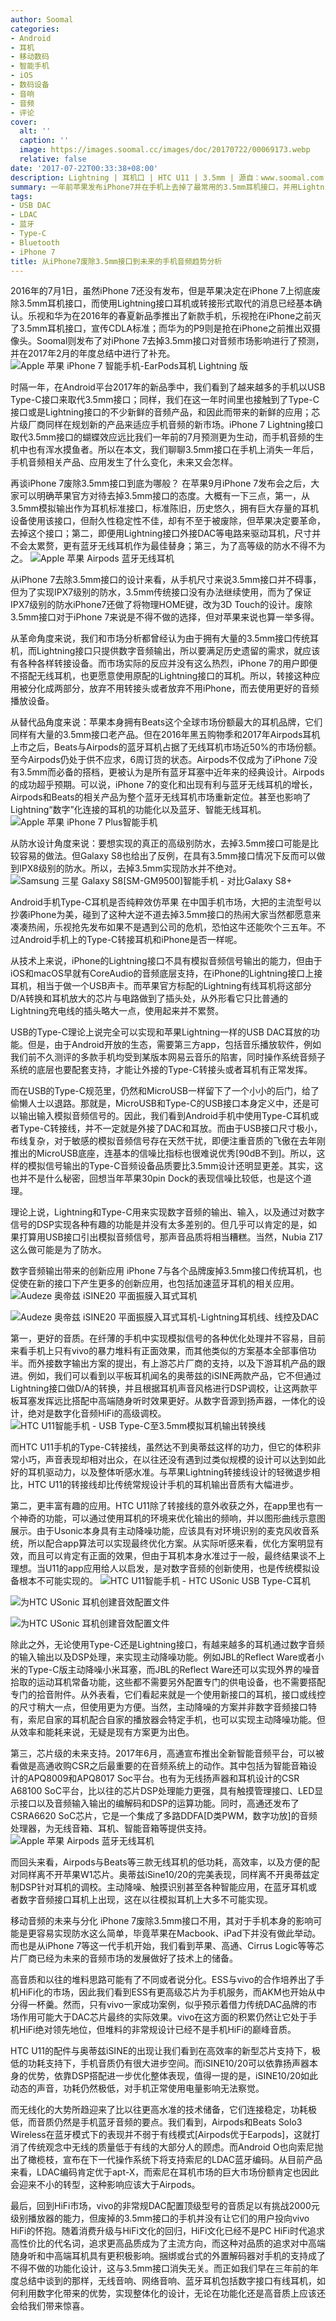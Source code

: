 ```yaml
---
author: Soomal
categories:
- Android
- 耳机
- 移动数码
- 智能手机
- iOS
- 数码设备
- 音响
- 音频
- 评论
cover:
  alt: ''
  caption: ''
  image: https://images.soomal.cc/images/doc/20170722/00069173.webp
  relative: false
date: '2017-07-22T00:33:38+08:00'
description: Lightning | 耳机口 | HTC U11 | 3.5mm | 源自：www.soomal.com | 版权：原创 |  平均/总评分：07.30/197
summary: 一年前苹果发布iPhone7并在手机上去掉了最常用的3.5mm耳机接口，并用Lightning耳机和蓝牙耳机取代。一年后今天，我们回顾去年7月iPhone上市前的预测，看到手机音频产品与应用发生了什么变化？
tags:
- USB DAC
- LDAC
- 蓝牙
- Type-C
- Bluetooth
- iPhone 7
title: 从iPhone7废除3.5mm接口到未来的手机音频趋势分析
---
```


2016年的7月1日，虽然iPhone 7还没有发布，但是苹果决定在iPhone 7上彻底废除3.5mm耳机接口，而使用Lightning接口耳机或转接形式取代的消息已经基本确认。乐视和华为在2016年的春夏新品季推出了新款手机，乐视抢在iPhone之前灭了3.5mm耳机接口，宣传CDLA标准；而华为的P9则是抢在iPhone之前推出双摄像头。Soomal则发布了对iPhone 7去掉3.5mm接口对音频市场影响进行了预测，并在2017年2月的年度总结中进行了补充。
![Apple 苹果 iPhone 7 智能手机-EarPods耳机 Lightning 版](https://images.soomal.cc/images/doc/20160929/00063579.webp)




时隔一年，在Android平台2017年的新品季中，我们看到了越来越多的手机以USB Type-C接口来取代3.5mm接口；同样，我们在这一年时间里也接触到了Type-C接口或是Lightning接口的不少新鲜的音频产品，和因此而带来的新鲜的应用；芯片级厂商同样在规划新的产品来适应手机音频的新市场。iPhone 7 Lightning接口取代3.5mm接口的蝴蝶效应远比我们一年前的7月预测更为生动，而手机音频的生机中也有浑水摸鱼者。所以在本文，我们聊聊3.5mm接口在手机上消失一年后，手机音频相关产品、应用发生了什么变化，未来又会怎样。

再谈iPhone 7废除3.5mm接口到底为哪般？
在苹果9月iPhone 7发布会之后，大家可以明确苹果官方对待去掉3.5mm接口的态度。大概有一下三点，第一，从3.5mm模拟输出作为耳机标准接口，标准陈旧，历史悠久，拥有巨大存量的耳机设备使用该接口，但耐久性稳定性不佳，却有不至于被废除，但苹果决定要革命，去掉这个接口；第二，即便用Lightning接口外接DAC等电路来驱动耳机，尺寸并不会太累赘，更有蓝牙无线耳机作为最佳替身；第三，为了高等级的防水不得不为之。
![Apple 苹果 Airpods 蓝牙无线耳机](https://images.soomal.cc/images/doc/20170219/00066486.webp)




从iPhone 7去除3.5mm接口的设计来看，从手机尺寸来说3.5mm接口并不碍事，但为了实现IPX7级别的防水，3.5mm传统接口没有办法继续使用，而为了保证IPX7级别的防水iPhone7还做了将物理HOME键，改为3D Touch的设计。废除3.5mm接口对于iPhone 7来说是不得不做的选择，但对苹果来说也算一举多得。



从革命角度来说，我们和市场分析都曾经认为由于拥有大量的3.5mm接口传统耳机，而Lightning接口只提供数字音频输出，所以要满足历史遗留的需求，就应该有各种各样转接设备。而市场实际的反应并没有这么热烈，iPhone 7的用户即便不搭配无线耳机，也更愿意使用原配的Lightning接口的耳机。所以，转接这种应用被分化成两部分，放弃不用转接头或者放弃不用iPhone，而去使用更好的音频播放设备。

从替代品角度来说：苹果本身拥有Beats这个全球市场份额最大的耳机品牌，它们同样有大量的3.5mm接口老产品。但在2016年黑五购物季和2017年Airpods耳机上市之后，Beats与Airpods的蓝牙耳机占据了无线耳机市场近50%的市场份额。至今Airpods仍处于供不应求，6周订货的状态。Airpods不仅成为了iPhone 7没有3.5mm而必备的搭档，更被认为是所有蓝牙耳塞中近年来的经典设计。Airpods的成功超乎预期。可以说，iPhone 7的变化和出现有利与蓝牙无线耳机的增长，Airpods和Beats的相关产品为整个蓝牙无线耳机市场重新定位。甚至也影响了Lightning“数字”化连接的耳机的功能化以及蓝牙、智能无线耳机。
![Apple 苹果 iPhone 7 Plus智能手机](https://images.soomal.cc/images/doc/20161015/00063785.webp)




从防水设计角度来说：要想实现的真正的高级别防水，去掉3.5mm接口可能是比较容易的做法。但Galaxy S8也给出了反例，在具有3.5mm接口情况下反而可以做到IPX8级别的防水。所以，去掉3.5mm实现防水并不绝对。
![Samsung 三星 Galaxy S8[SM-GM9500]智能手机 - 对比Galaxy S8+](https://images.soomal.cc/images/doc/20170526/00068142.webp)




Android手机Type-C耳机是否纯粹效仿苹果
在中国手机市场，大把的主流型号以抄袭iPhone为美，碰到了这种大逆不道去掉3.5mm接口的热闹大家当然都愿意来凑凑热闹，乐视抢先发布如果不是遇到公司的危机，恐怕这牛还能吹个三五年。不过Android手机上的Type-C转接耳机和iPhone是否一样呢。

从技术上来说，iPhone的Lightning接口不具有模拟音频信号输出的能力，但由于iOS和macOS早就有CoreAudio的音频底层支持，在iPhone的Lightning接口上接耳机，相当于做一个USB声卡。而苹果官方标配的Lightning有线耳机将这部分D/A转换和耳机放大的芯片与电路做到了插头处，从外形看它只比普通的Lightning充电线的插头略大一点，使用起来并不累赘。

USB的Type-C理论上说完全可以实现和苹果Lightning一样的USB DAC耳放的功能。但是，由于Android开放的生态，需要第三方app，包括音乐播放软件，例如我们前不久测评的多款手机均受到某版本网易云音乐的陷害，同时操作系统音频子系统的底层也要配套支持，才能让外接的Type-C转接头或者耳机有正常发挥。

而在USB的Type-C规范里，仍然和MicroUSB一样留下了一个小小的后门，给了偷懒人士以退路。那就是，MicroUSB和Type-C的USB接口本身定义中，还是可以输出输入模拟音频信号的。因此，我们看到Android手机中使用Type-C耳机或者Type-C转接线，并不一定就是外接了DAC和耳放。而由于USB接口尺寸极小，布线复杂，对于敏感的模拟音频信号存在天然干扰，即便注重音质的飞傲在去年刚推出的MicroUSB底座，连基本的信噪比指标也很难说优秀[90dB不到]。所以，这样的模拟信号输出的Type-C音频设备品质要比3.5mm设计还明显更差。其实，这也并不是什么秘密，回想当年苹果30pin Dock的表现信噪比较低，也是这个道理。

理论上说，Lightning和Type-C用来实现数字音频的输出、输入，以及通过对数字信号的DSP实现各种有趣的功能是并没有太多差别的。但几乎可以肯定的是，如果打算用USB接口引出模拟音频信号，那声音品质将相当糟糕。当然，Nubia Z17这么做可能是为了防水。

数字音频输出带来的创新应用
iPhone 7与各个品牌废掉3.5mm接口传统耳机，也促使在新的接口下产生更多的创新应用，也包括加速蓝牙耳机的相关应用。
![Audeze 奥帝兹 iSINE20 平面振膜入耳式耳机](https://images.soomal.cc/images/doc/20170621/00068547_01.webp)




![Audeze 奥帝兹 iSINE20 平面振膜入耳式耳机-Lightning耳机线、线控及DAC](https://images.soomal.cc/images/doc/20170621/00068546_01.webp)




第一，更好的音质。在纤薄的手机中实现模拟信号的各种优化处理并不容易，目前来看手机上只有vivo的暴力堆料有正面效果，而其他类似的方案基本全部事倍功半。而外接数字输出方案的提出，有上游芯片厂商的支持，以及下游耳机产品的跟进。例如，我们可以看到以平板耳机闻名的奥蒂兹的iSINE两款产品，它不但通过Lightning接口做D/A的转换，并且根据耳机声音风格进行DSP调校，让这两款平板耳塞发挥远比搭配中高端随身听时效果更好。从数字音源到扬声器，一体化的设计，绝对是数字化音频HiFi的高级调校。
![HTC U11智能手机 - USB Type-C至3.5mm模拟耳机输出转换线](https://images.soomal.cc/images/doc/20170625/00068627.webp)




而HTC U11手机的Type-C转接线，虽然达不到奥蒂兹这样的功力，但它的体积非常小巧，声音表现却相对出众，在以往还没有遇到过类似规模的设计可以达到如此好的耳机驱动力，以及整体听感水准。与苹果Lightning转接线设计的轻微退步相比，HTC U11的转接线却比传统常规设计手机的耳机输出音质有大幅进步。

第二，更丰富有趣的应用。HTC U11除了转接线的意外收获之外，在app里也有一个神奇的功能，可以通过使用耳机的环境来优化输出的频响，并以图形曲线示意图展示。由于Usonic本身具有主动降噪功能，应该具有对环境识别的麦克风收音系统，所以配合app算法可以实现最终优化方案。从实际听感来看，优化方案明显有效，而且可以肯定有正面的效果，但由于耳机本身水准过于一般，最终结果谈不上理想。当U11的app应用给人以启发，是对数字音频的创新使用，也是传统模拟设备根本不可能实现的。
![HTC U11智能手机 - HTC USonic USB Type-C耳机](https://images.soomal.cc/images/doc/20170625/00068629.webp)




![为HTC USonic 耳机创建音效配置文件](https://images.soomal.cc/images/doc/20170628/00068669_01.webp)




![为HTC USonic 耳机创建音效配置文件](https://images.soomal.cc/images/doc/20170628/00068670_01.webp)




除此之外，无论使用Type-C还是Lightning接口，有越来越多的耳机通过数字音频的输入输出以及DSP处理，来实现主动降噪功能。例如JBL的Reflect Ware或者小米的Type-C版主动降噪小米耳塞，而JBL的Reflect Ware还可以实现外界的噪音拾取的运动耳机常备功能，这些都不需要另外配置专门的供电设备，也不需要搭配专门的拾音附件。从外表看，它们看起来就是一个使用新接口的耳机，接口或线控的尺寸稍大一点，但使用更为方便。当然，主动降噪的方案并非数字音频接口特有，索尼自家的耳机配合自家的播放器会特定手机，也可以实现主动降噪功能。但从效率和能耗来说，无疑是现有方案更为出色。

第三，芯片级的未来支持。2017年6月，高通宣布推出全新智能音频平台，可以被看做是高通收购CSR之后最重要的在音频系统上的动作。其中包括为智能音箱设计的APQ8009和APQ8017 Soc平台。也有为无线扬声器和耳机设计的CSR A68100 SoC平台，比以往的芯片DSP处理能力更强，具有触摸管理接口、LED显示接口以及音频输入输出的编解码和DSP的运算功能。同时，高通还发布了CSRA6620 SoC芯片，它是一个集成了多路DDFA[D类PWM，数字功放]的音频处理器，为无线音箱、耳机、智能音箱等提供支持。
![Apple 苹果 Airpods 蓝牙无线耳机](https://images.soomal.cc/images/doc/20170219/00066481.webp)




而回头来看，Airpods与Beats等三款无线耳机的低功耗，高效率，以及方便的配对同样离不开苹果W1芯片。奥蒂兹iSine10/20的完美表现，同样离不开奥蒂兹定制DSP针对耳机的调校。主动降噪、触摸识别甚至各种智能应用，在蓝牙耳机或者数字音频接口耳机上出现，这在以往模拟耳机上大多不可能实现。

移动音频的未来与分化
iPhone 7废除3.5mm接口不用，其对于手机本身的影响可能是更容易实现防水这么简单，毕竟苹果在Macbook、iPad下并没有做此举动。而也是从iPhone 7等这一代手机开始，我们看到苹果、高通、Cirrus Logic等等芯片厂商已经为未来的音频市场的发展做好了技术上的储备。

高音质和以往的堆料思路可能有了不同或者说分化。ESS与vivo的合作培养出了手机HiFi化的市场，因此我们看到ESS有更高级芯片为手机服务，而AKM也开始从中分得一杯羹。然而，只有vivo一家成功案例，似乎预示着借力传统DAC品牌的市场作用可能大于DAC芯片最终的实际效果。vivo在这方面的积累仍然让它处于手机HiFi绝对领先地位，但堆料的非常规设计已经不是手机HiFi的巅峰音质。

HTC U11的配件与奥蒂兹iSINE的出现让我们看到在高效率的新型芯片支持下，极低的功耗支持下，手机音质仍有很大进步空间。而iSINE10/20可以依靠扬声器本身的优势，依靠DSP搭配进一步优化整体表现，值得一提的是，iSINE10/20如此动态的声音，功耗仍然极低，对手机正常使用电量影响无法察觉。

而无线化的大势所趋迎来了比以往更高水准的技术储备，它们连接稳定，功耗极低，而音质仍然是手机蓝牙音频的要点。我们看到，Airpods和Beats Solo3 Wireless在蓝牙模式下的表现并不弱于有线模式[Airpods优于Earpods]，这就打消了传统观念中无线的质量低于有线的大部分人的顾虑。而Android O也向索尼抛出了橄榄枝，宣布在下一代操作系统下将支持索尼的LDAC蓝牙编码。从目前产品来看，LDAC编码肯定优于apt-X，而索尼在耳机市场的巨大市场份额肯定也因此会迎来不小的转型，这种影响应该大于Airpods。

最后，回到HiFi市场，vivo的非常规DAC配置顶级型号的音质足以有挑战2000元级别播放器的能力，但废掉的3.5mm接口的手机并没有让它们的用户投向vivo HiFi的怀抱。随着消费升级与HiFi文化的回归，HiFi文化已经不是PC HiFi时代追求高性价比的代名词，追求更高品质成为了主流方向，而这种对品质的追求对中高端随身听和中高端耳机具有更积极影响。捆绑或台式的外置解码器对手机的支持成了不得不做的功能化设计，这与3.5mm接口消失无关。而正如我们早在三年前的年度总结中谈到的那样，无线音响、网络音响、蓝牙耳机包括数字接口有线耳机，如何利用数字化带来的优势，实现整体化的设计，无论在功能化还是高音质上应该还会给我们带来惊喜。
